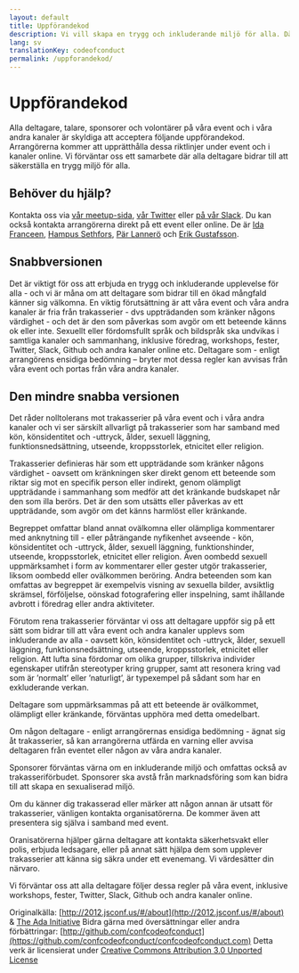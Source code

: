 ```yaml
---
layout: default
title: Uppförandekod
description: Vi vill skapa en trygg och inkluderande miljö för alla. Därför tillämpar vi en uppförandkod.
lang: sv
translationKey: codeofconduct
permalink: /uppforandekod/
---
```


# Uppförandekod

Alla deltagare, talare, sponsorer och volontärer på våra event och i våra andra kanaler är skyldiga att acceptera följande uppförandekod. Arrangörerna kommer att upprätthålla dessa riktlinjer under event och i kanaler online. Vi förväntar oss ett samarbete där alla deltagare bidrar till att säkerställa en trygg miljö
för alla.

## Behöver du hjälp?

Kontakta oss via [vår meetup-sida](https://www.meetup.com/t12t-Stockholm), [vår Twitter](https://twitter.com/t12t) eller [på vår Slack](https://t12t.slack.com). Du kan också kontakta arrangörerna direkt på ett event eller online. De är [Ida Franceen](https://twitter.com/kolombiken), [Hampus Sethfors](https://twitter.com/hampelusken), [Pär Lannerö](https://twitter.com/plannero) och [Erik Gustafsson](https://www.linkedin.com/in/valross/).

## Snabbversionen

Det är viktigt för oss att erbjuda en trygg och inkluderande
upplevelse för alla - och vi är måna om att deltagare som bidrar
till en ökad mångfald känner sig välkomna. En viktig förutsättning är att
våra event och våra andra kanaler är fria från trakasserier - dvs uppträdanden som kränker någons värdighet - och det är den som påverkas som avgör om ett beteende känns ok
eller inte. Sexuellt eller fördomsfullt språk och bildspråk ska undvikas i
samtliga kanaler och sammanhang, inklusive föredrag, workshops, fester,
Twitter, Slack, Github och andra kanaler online etc. Deltagare som - enligt arrangörens ensidiga bedömning – bryter mot dessa regler kan avvisas från våra event och portas från våra andra kanaler.

## Den mindre snabba versionen

Det råder nolltolerans mot trakasserier på våra event och i våra andra kanaler och vi ser särskilt allvarligt på trakasserier som har samband med kön, könsidentitet och
-uttryck, ålder, sexuell läggning, funktionsnedsättning, utseende,
kroppsstorlek, etnicitet eller religion.

Trakasserier definieras här som ett uppträdande som kränker någons
värdighet - oavsett om kränkningen sker direkt genom ett beteende som
riktar sig mot en specifik person eller indirekt, genom olämpligt
uppträdande i sammanhang som medför att det kränkande budskapet når den
som illa berörs. Det är den som utsätts eller påverkas av ett uppträdande,
som avgör om det känns harmlöst eller kränkande.

Begreppet omfattar bland annat ovälkomna eller olämpliga kommentarer med
anknytning till - eller påträngande nyfikenhet avseende - kön,
könsidentitet och -uttryck, ålder, sexuell läggning, funktionshinder,
utseende, kroppsstorlek, etnicitet eller religion. Även oombedd sexuell
uppmärksamhet i form av kommentarer eller gester utgör trakasserier,
liksom oombedd eller ovälkommen beröring. Andra beteenden som kan omfattas
av begreppet är exempelvis visning av sexuella bilder, avsiktlig skrämsel,
förföljelse, oönskad fotografering eller inspelning, samt ihållande
avbrott i föredrag eller andra aktiviteter.

Förutom rena trakasserier förväntar vi oss att deltagare uppför sig på ett
sätt som bidrar till att våra event och andra kanaler upplevs som inkluderande av alla -
oavsett kön, könsidentitet och -uttryck, ålder, sexuell läggning,
funktionsnedsättning, utseende, kroppsstorlek, etnicitet eller religion. Att
lufta sina fördomar om olika grupper, tillskriva individer egenskaper
utifrån stereotyper kring grupper, samt att resonera kring vad som är
’normalt’ eller ’naturligt’, är typexempel på sådant som har en
exkluderande verkan.

Deltagare som uppmärksammas på att ett beteende är ovälkommet, olämpligt
eller kränkande, förväntas upphöra med detta omedelbart.

Om någon deltagare - enligt arrangörernas ensidiga bedömning -
ägnat sig åt trakasserier, så kan arrangörerna utfärda en varning
eller avvisa deltagaren från eventet eller någon av våra andra kanaler.

Sponsorer förväntas värna om en inkluderande miljö och omfattas
också av trakasseriförbudet. Sponsorer ska avstå från marknadsföring som
kan bidra till att skapa en sexualiserad miljö.

Om du känner dig trakasserad eller märker att någon annan är utsatt för
trakasserier, vänligen kontakta organisatörerna. De kommer även att presentera sig själva i samband med event.

Oranisatörerna hjälper gärna deltagare att kontakta säkerhetsvakt eller polis, erbjuda
ledsagare, eller på annat sätt hjälpa dem som upplever trakasserier att känna sig säkra under ett evenemang. Vi värdesätter din närvaro.

Vi förväntar oss att alla deltagare följer dessa regler på våra event, inklusive workshops, fester, Twitter, Slack, Github och andra kanaler online.

Originalkälla: [http://2012.jsconf.us/#/about](http://2012.jsconf.us/#/about) & [The Ada Initiative](http://geekfeminism.wikia.com/wiki/Conference_anti-harassment/Policy)
Bidra gärna med översättningar eller andra förbättringar: [http://github.com/confcodeofconduct](https://github.com/confcodeofconduct/confcodeofconduct.com)
Detta verk är licensierat under [Creative Commons Attribution 3.0 Unported License](http://creativecommons.org/licenses/by/3.0/deed.en_US)
